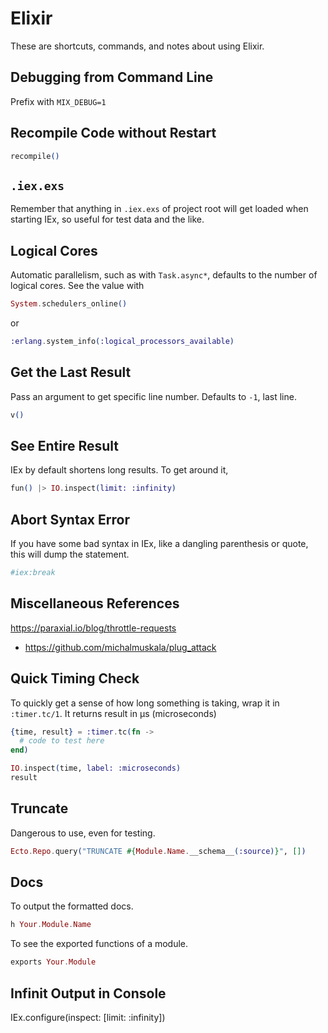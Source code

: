 # Elixir

These are shortcuts, commands, and notes about using Elixir.

## Debugging from Command Line

Prefix with `MIX_DEBUG=1`

## Recompile Code without Restart

```elixir
recompile()
```

## `.iex.exs`

Remember that anything in `.iex.exs` of project root will get loaded when
starting IEx, so useful for test data and the like.

## Logical Cores

Automatic parallelism, such as with `Task.async*`, defaults to the number of
logical cores. See the value with
```elixir
System.schedulers_online()
```
or
```elixir
:erlang.system_info(:logical_processors_available)
```

## Get the Last Result

Pass an argument to get specific line number. Defaults to `-1`, last line.
```elixir
v()
```

## See Entire Result

IEx by default shortens long results. To get around it,
```elixir
fun() |> IO.inspect(limit: :infinity)
```

## Abort Syntax Error

If you have some bad syntax in IEx, like a dangling parenthesis or quote, this
will dump the statement.
```elixir
#iex:break
```

## Miscellaneous References

https://paraxial.io/blog/throttle-requests
  - https://github.com/michalmuskala/plug_attack

## Quick Timing Check

To quickly get a sense of how long something is taking, wrap it in
`:timer.tc/1`. It returns result in μs (microseconds)

```elixir
{time, result} = :timer.tc(fn ->
  # code to test here
end)

IO.inspect(time, label: :microseconds)
result
```

## Truncate

Dangerous to use, even for testing.
```elixir
Ecto.Repo.query("TRUNCATE #{Module.Name.__schema__(:source)}", [])
```

## Docs

To output the formatted docs.
```elixir
h Your.Module.Name
```

To see the exported functions of a module.
```elixir
exports Your.Module
```

## Infinit Output in Console

IEx.configure(inspect: [limit: :infinity])
